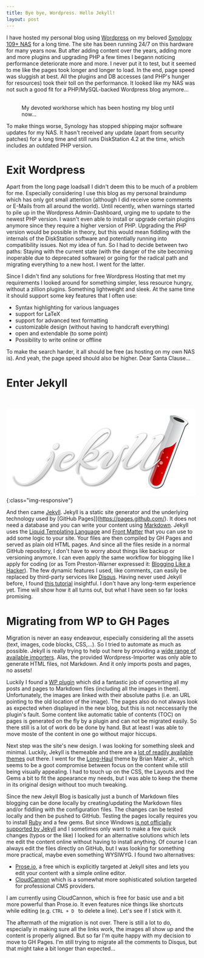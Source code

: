 ```yaml
---
title: Bye bye, Wordpress. Hello Jekyll!
layout: post
---
```

I have hosted my personal blog using [Wordpress](https://wordpress.org/) on my beloved [Synology 109+ NAS](https://www.synology.com/de-de/support/download/DS109+#utilities) for a long time. The site has been running 24/7 on this hardware for many years now. But after adding content over the years, adding more and more plugins and upgrading PHP a few times I begann noticing performance deteriorate more and more. I never put it to test, but it seemed to me like the pages took longer and longer to load. In the end, page speed was sluggish at best. All the plugins and DB accesses (and PHP's hunger for resources) took their toll on the performance. It looked like my NAS was not such a good fit for a PHP/MySQL-backed Wordpress blog anymore...

<figure>
	<img src="{{ '/assets/img/posts/synology_109_nas.jpg' | prepend: site.baseurl }}" alt=""> 
	<figcaption>My devoted workhorse which has been hosting my blog until now...</figcaption>
</figure>

To make things worse, Synology has stopped shipping major software updates for my NAS. It hasn't received any update (apart from security patches) for a long time and still runs DiskStation 4.2 at the time, which includes an outdated PHP version. 

# Exit Wordpress

Apart from the long page loadsall I didn't deem this to be much of a problem for me. Especially considering I use this blog as my personal braindump which has only got small attention (although I did receive some comments or E-Mails from all around the world). Until recently, when warnings started to pile up in the Wordpress Admin-Dashboard, urging me to update to the newest PHP version. I wasn't even able to install or upgrade certain plugins anymore since they require a higher version of PHP. Upgrading the PHP version would be possible in theory, but this would mean fiddling with the internals of the DiskStation software and potentially running into compatibility issues. Not my idea of fun. So I had to decide between two paths: Staying with the current state (with the danger of the site becoming inoperable due to deprecated software) or going for the radical path and migrating everything to a new host. I went for the latter.

Since I didn't find any solutions for free Wordpress Hosting that met my requirements I looked around for something simpler, less resource hungry, without a zillion plugins. Something lightweight and sleek. At the same time it should support some key features that I often use:

- Syntax highlighting for various languages
- support for LaTeX
- support for advanced text formatting
- customizable design (without having to handcraft everything)
- open and extendable (to some point)
- Possibility to write online or offline

To make the search harder, it all should be free (as hosting on my own NAS is). And yeah, the page speed should also be higher. Dear Santa Clause...

# Enter Jekyll

<img src="{{ '/assets/img/posts/jekyll_logo.png' }}" alt=""> 

![Jekyll Logo](/assets/img/posts/jekyll_logo.png){:class="img-responsive"}


And then came [Jekyll](https://jekyllrb.com/). Jekyll is a static site generator and the underlying technology used by [GitHub Pages]](https://pages.github.com/). It does not need a database and you can write your content using [Markdown](https://en.wikipedia.org/wiki/Markdown). Jekyll uses the [Liquid Templating Language](http://shopify.github.io/liquid/) and [Front Matter](https://jekyllrb.com/docs/frontmatter/) that you can use to add some logic to your site. Your files are then compiled by GH Pages and served as plain old HTML pages. And since all the files reside in a normal GitHub repository, I don't have to worry about things like backup or versioning anymore. I can even apply the same workflow for blogging like I apply for coding (or as Tom Preston-Warner expressed it: [Blogging Like a Hacker](http://tom.preston-werner.com/2008/11/17/blogging-like-a-hacker.html)). The few dynamic features I used, like comments, can easily be replaced by third-party services like [Disqus](disqus.com). Having never used Jekyll before, I found [this tutorial](https://www.smashingmagazine.com/2014/08/build-blog-jekyll-github-pages/) insightful. I don't have any long-term experience yet. Time will show how it all turns out, but what I have seen so far looks promising.

# Migrating from WP to GH Pages
Migration is never an easy endeavour, especially considering all the assets (text, images, code blocks, CSS,...). So I tried to automate as much as possible. Jekyll is really trying to help out here by providing a [wide range of available importers](http://import.jekyllrb.com/). Alas, the provided Wordpress-Importer was only able to generate HTML files, not Markdown. And it only imports posts and pages, no assets!

Luckily I found a [WP plugin](https://github.com/benbalter/wordpress-to-jekyll-exporter) which did a fantastic job of converting all my posts and pages to Markdown files (including all the images in them). Unfortunately, the images are linked with their absolute paths (i.e. an URL pointing to the old location of the image). The pages also do not always look as expected when displayed in the new blog, but this is not neccessarily the plugin's fault. Some content like automatic table of contents (TOC) on pages is generated on the fly by a plugin and can not be migrated easily. So there still is a lot of work do be done by hand. But at least I was able to move moste of the content in one go without major hiccups.

Next step was the site's new design. I was looking for something sleek and minimal. Luckily, Jekyll is themeable and there are a [lot of readily available themes](http://jekyllthemes.org/) out there. I went for the [Long-Haul](https://github.com/brianmaierjr/long-haul) theme by Brian Maier Jr., which seems to be a goot compromise between focus on the content while still being visually appealing. I had to touch up on the CSS, the Layouts and the Gems a bit to fit the appearance my needs, but I was able to keep the theme in its original design without too much tweaking.

Since the new Jekyll Blog is basically just a bunch of Markdown files blogging can be done locally by creating/updating the Markdown files and/or fiddling with the configuration files. The changes can be tested locally and then be pushed to GitHub. Testing the pages locally requires you to install [Ruby](https://www.ruby-lang.org/de/) and a few gems. But since Windows [is not officially supported by Jekyll](https://jekyllrb.com/docs/windows/) and I sometimes only want to make a few quick changes (typos or the like) I looked for an alternative solutions which lets me edit the content online without having to install anything. Of course I can always edit the files directly on GitHub, but I was looking for something more practical, maybe even something WYSIWYG. I found two alternatives:

* [Prose.io](http://prose.io/), a free which is explicitly targeted at Jekyll sites and lets you edit your content with a simple online editor.
* [CloudCannon](https://cloudcannon.com/) which is a somewhat more sophisticated solution targeted for professional CMS providers. 

I am currently using CloudCannon, which is free for basic use and a bit more powerful than Prose.io. It even features nice things like shortcuts while editing (e.g. `CTRL + D ` to delete a line). Let's see if I stick with it.

The aftermath of the migration is not over. There is still a lot to do, especially in making sure all the links work, the images all show up and the content is properly aligned. But so far I'm quite happy with my decision to move to GH Pages. I'm still trying to migrate all the comments to Disqus, but that might take a bit longer than expected...

<!--
---
**Update**
Migration is over and I hope everything is in its right place now. The Simplicity of Jekyll/GitHub makes blogging is a breeze, so I don't miss my old Wordpress-Setup at all. I guess I should rename this post's title to _"Bye bye, sluggish performance, security issues, database administration, data backup, plugin incompabilities, ... Hello Markdown, integrated version control, statelessness, ..."_, but I guess that would be a bit too long... ;)
-->